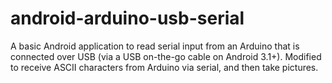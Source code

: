 android-arduino-usb-serial
==========================

A basic Android application to read serial input from an Arduino that is connected over USB (via a USB on-the-go cable on Android 3.1+). 
Modified to receive ASCII characters from Arduino via serial, and then take pictures.

